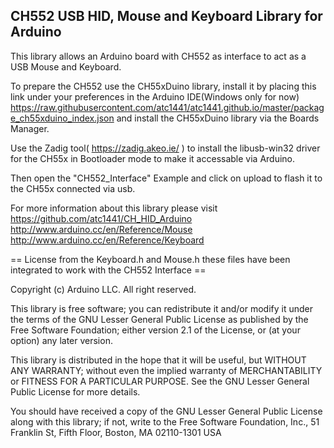 ## CH552 USB HID, Mouse and Keyboard Library for Arduino

This library allows an Arduino board with CH552 as interface to act as a USB Mouse and Keyboard.



To prepare the CH552 use the CH55xDuino library, install it by placing this link under your preferences in the Arduino IDE(Windows only for now)
https://raw.githubusercontent.com/atc1441/atc1441.github.io/master/package_ch55xduino_index.json
and install the CH55xDuino library via the Boards Manager.


Use the Zadig tool( https://zadig.akeo.ie/ ) to install the libusb-win32 driver for the CH55x in Bootloader mode to make it accessable via Arduino. 


Then open the "CH552_Interface" Example and click on upload to flash it to the CH55x connected via usb.



For more information about this library please visit
https://github.com/atc1441/CH_HID_Arduino
http://www.arduino.cc/en/Reference/Mouse
http://www.arduino.cc/en/Reference/Keyboard

== License from the Keyboard.h and Mouse.h these files have been integrated to work with the CH552 Interface ==

Copyright (c) Arduino LLC. All right reserved.

This library is free software; you can redistribute it and/or
modify it under the terms of the GNU Lesser General Public
License as published by the Free Software Foundation; either
version 2.1 of the License, or (at your option) any later version.

This library is distributed in the hope that it will be useful,
but WITHOUT ANY WARRANTY; without even the implied warranty of
MERCHANTABILITY or FITNESS FOR A PARTICULAR PURPOSE. See the GNU
Lesser General Public License for more details.

You should have received a copy of the GNU Lesser General Public
License along with this library; if not, write to the Free Software
Foundation, Inc., 51 Franklin St, Fifth Floor, Boston, MA 02110-1301 USA
